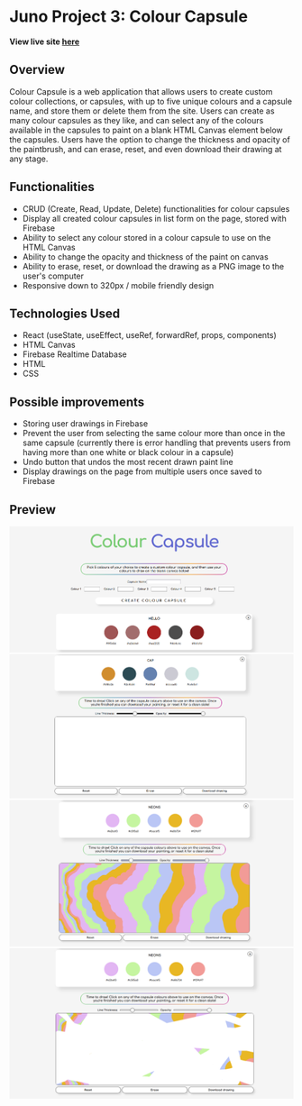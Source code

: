 # Juno Project 3: Colour Capsule

**View live site [here](https://colourcapsule.netlify.app/)**

## Overview
Colour Capsule is a web application that allows users to create custom colour collections, or capsules, with up to five unique colours and a capsule name, and store them or delete them from the site. Users can create as many colour capsules as they like, and can select any of the colours available in the capsules to paint on a blank HTML Canvas element below the capsules. Users have the option to change the thickness and opacity of the paintbrush, and can erase, reset, and even download their drawing at any stage. 

## Functionalities
- CRUD (Create, Read, Update, Delete) functionalities for colour capsules
- Display all created colour capsules in list form on the page, stored with Firebase
- Ability to select any colour stored in a colour capsule to use on the HTML Canvas
- Ability to change the opacity and thickness of the paint on canvas 
- Ability to erase, reset, or download the drawing as a PNG image to the user's computer
- Responsive down to 320px / mobile friendly design

## Technologies Used
- React (useState, useEffect, useRef, forwardRef, props, components)
- HTML Canvas
- Firebase Realtime Database
- HTML
- CSS

## Possible improvements
- Storing user drawings in Firebase
- Prevent the user from selecting the same colour more than once in the same capsule (currently there is error handling that prevents users from having more than one white or black colour in a capsule)
- Undo button that undos the most recent drawn paint line
- Display drawings on the page from multiple users once saved to Firebase

## Preview
![Screenshot of the colour capsule app](./src/assets/screenshots/colour-capsules.png 'Colour Capsule')
![Screenshot of the colour capsule app](./src/assets/screenshots/blank-canvas.png 'Canvas')
![Screenshot of the colour capsule app](./src/assets/screenshots/canvas-drawing.png 'Drawing on Canvas')
![Screenshot of the colour capsule app](./src/assets/screenshots/erase-drawing.png 'Erase Drawing')
